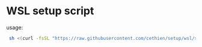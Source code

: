 # WSL setup script

usage:

```bash
 sh <(curl -fsSL "https://raw.githubusercontent.com/cethien/setup/wsl/setup.sh")
```

